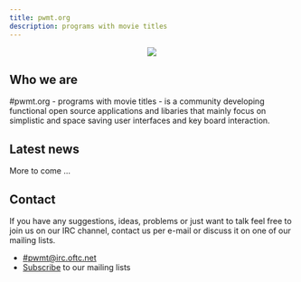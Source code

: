 ```yaml
---
title: pwmt.org
description: programs with movie titles
---
```


<center>
<img src=/img/home.png class="home" />
</center>

## Who we are
\#pwmt.org - programs with movie titles - is a community developing functional
open source applications and libaries that mainly focus on simplistic and space
saving user interfaces and key board interaction.

## Latest news
More to come ...

## Contact
If you have any suggestions, ideas, problems or just want to talk feel free to
join us on our IRC channel, contact us per e-mail or discuss it on one of our
mailing lists.

* [#pwmt@irc.oftc.net](irc://irc.oftc.net/#pwmt)
* [Subscribe](http://lists.pwmt.org) to our mailing lists

